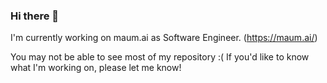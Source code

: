 ### Hi there 👋

I'm currently working on maum.ai as Software Engineer. (https://maum.ai/)

You may not be able to see most of my repository :(
If you'd like to know what I'm working on, please let me know!

<!--
**xxqmin/xxqmin** is a ✨ _special_ ✨ repository because its `README.md` (this file) appears on your GitHub profile.

Here are some ideas to get you started:

- 🔭 I’m currently working on ...
- 🌱 I’m currently learning ...
- 👯 I’m looking to collaborate on ...
- 🤔 I’m looking for help with ...
- 💬 Ask me about ...
- 📫 How to reach me: ...
- 😄 Pronouns: ...
- ⚡ Fun fact: ...
-->
